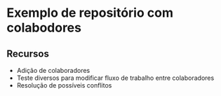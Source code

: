 # Exemplo de repositório com colabodores

## Recursos 

- Adição de colaboradores 
- Teste diversos para modificar fluxo de trabalho entre colaboradores
- Resolução de possíveis conflitos 
